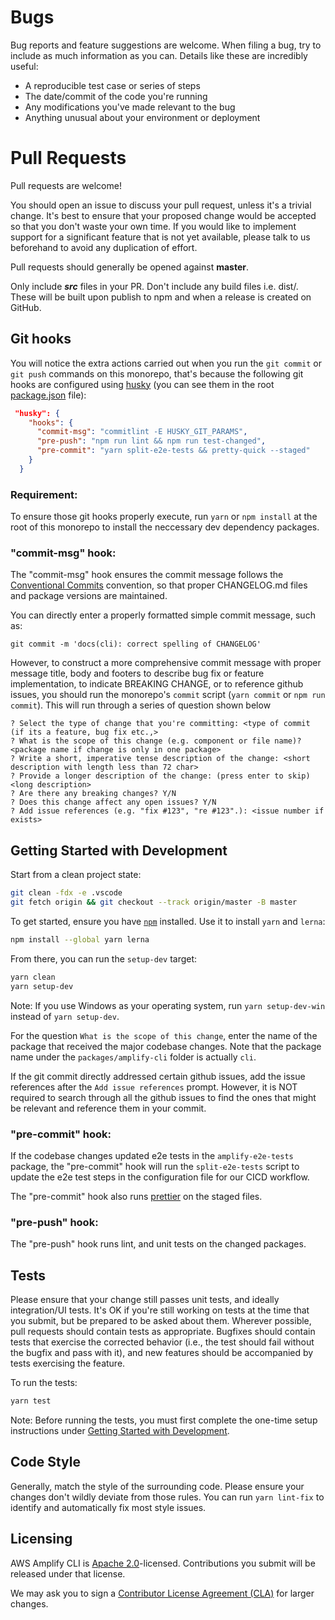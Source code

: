 # Bugs

Bug reports and feature suggestions are welcome. When filing a bug, try to include as much information as you can. Details like these are incredibly useful:

- A reproducible test case or series of steps
- The date/commit of the code you're running
- Any modifications you've made relevant to the bug
- Anything unusual about your environment or deployment

# Pull Requests

Pull requests are welcome!

You should open an issue to discuss your pull request, unless it's a trivial change. It's best to ensure that your proposed change would be accepted so that you don't waste your own time. If you would like to implement support for a significant feature that is not yet available, please talk to us beforehand to avoid any duplication of effort.

Pull requests should generally be opened against **master**.

Only include **_src_** files in your PR. Don't include any build files i.e. dist/. These will be built upon publish to npm and when a release is created on GitHub.

## Git hooks

You will notice the extra actions carried out when you run the `git commit` or `git push` commands on this monorepo, that's because the following git hooks are configured using [husky](https://github.com/typicode/husky/tree/master) (you can see them in the root [package.json](https://github.com/aws-amplify/amplify-cli/blob/master/package.json#L45) file):

```json
 "husky": {
    "hooks": {
      "commit-msg": "commitlint -E HUSKY_GIT_PARAMS",
      "pre-push": "npm run lint && npm run test-changed",
      "pre-commit": "yarn split-e2e-tests && pretty-quick --staged"
    }
  }
```

### Requirement:

To ensure those git hooks properly execute, run `yarn` or `npm install` at the root of this monorepo to install the neccessary dev dependency packages.

### "commit-msg" hook:

The "commit-msg" hook ensures the commit message follows the [Conventional Commits](https://www.conventionalcommits.org/en/v1.0.0/) convention, so that proper CHANGELOG.md files and package versions are maintained.

You can directly enter a properly formatted simple commit message, such as:

`git commit -m 'docs(cli): correct spelling of CHANGELOG'`

However, to construct a more comprehensive commit message with proper message title, body and footers to describe bug fix or feature implementation, to indicate BREAKING CHANGE, or to reference github issues, you should run the monorepo's `commit` script (`yarn commit` or `npm run commit`). This will run through a series of question shown below

```
? Select the type of change that you're committing: <type of commit (if its a feature, bug fix etc.,>
? What is the scope of this change (e.g. component or file name)? <package name if change is only in one package>
? Write a short, imperative tense description of the change: <short description with length less than 72 char>
? Provide a longer description of the change: (press enter to skip) <long description>
? Are there any breaking changes? Y/N
? Does this change affect any open issues? Y/N
? Add issue references (e.g. "fix #123", "re #123".): <issue number if exists>
```

## Getting Started with Development

Start from a clean project state:

```bash
git clean -fdx -e .vscode
git fetch origin && git checkout --track origin/master -B master
```

To get started, ensure you have [`npm`](https://nodejs.org/en/download/) installed. Use it to install `yarn` and `lerna`:

```bash
npm install --global yarn lerna
```

From there, you can run the `setup-dev` target:

```bash
yarn clean
yarn setup-dev
```

Note: If you use Windows as your operating system, run `yarn setup-dev-win` instead of `yarn setup-dev`.

For the question `What is the scope of this change`, enter the name of the package that received the major codebase changes. Note that the package name under the `packages/amplify-cli` folder is actually `cli`.

If the git commit directly addressed certain github issues, add the issue references after the `Add issue references` prompt. However, it is NOT required to search through all the github issues to find the ones that might be relevant and reference them in your commit.

### "pre-commit" hook:

If the codebase changes updated e2e tests in the `amplify-e2e-tests` package, the "pre-commit" hook will run the `split-e2e-tests` script to update the e2e test steps in the configuration file for our CICD workflow.

The "pre-commit" hook also runs [prettier](https://prettier.io/) on the staged files.

### "pre-push" hook:

The "pre-push" hook runs lint, and unit tests on the changed packages.

## Tests

Please ensure that your change still passes unit tests, and ideally integration/UI tests. It's OK if you're still working on tests at the time that you submit, but be prepared to be asked about them. Wherever possible, pull requests should contain tests as appropriate. Bugfixes should contain tests that exercise the corrected behavior (i.e., the test should fail without the bugfix and pass with it), and new features should be accompanied by tests exercising the feature.

To run the tests:

```bash
yarn test
```

Note: Before running the tests, you must first complete the one-time setup instructions under [Getting Started with Development](#getting-started-with-development).

## Code Style

Generally, match the style of the surrounding code. Please ensure your changes don't wildly deviate from those rules. You can run `yarn lint-fix` to identify and automatically fix most style issues.

## Licensing

AWS Amplify CLI is [Apache 2.0](LICENSE)-licensed. Contributions you submit will be released under that license.

We may ask you to sign a [Contributor License Agreement (CLA)](http://en.wikipedia.org/wiki/Contributor_License_Agreement) for larger changes.

